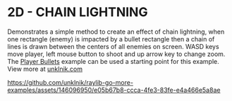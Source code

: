 
# 2D - CHAIN LIGHTNING

Demonstrates a simple method to create an effect of chain lightning, when one rectangle (enemy) is impacted by a bullet rectangle then a chain of lines is drawn between the centers of all enemies on screen. WASD keys move player, left mouse button to shoot and up arrow key to change zoom. The [Player Bullets](https://github.com/unklnik/raylib-go-more-examples/tree/main/2D_Intermediate/player_bullets) example can be used a starting point for this example. View more at [unklnik.com](https://unklnik.com/posts/2d-chain-lightning/)

https://github.com/unklnik/raylib-go-more-examples/assets/146096950/e05b67b8-ccca-4fe3-83fe-e4a466e5a8ae
